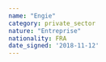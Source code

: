 ```yaml
---
name: "Engie"
category: private_sector
nature: "Entreprise"
nationality: FRA
date_signed: '2018-11-12'
---
```

    